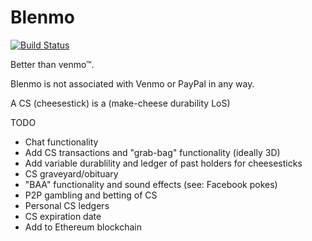 # Blenmo

[![Build Status](https://travis-ci.org/kylesferrazza/blenmo.svg?branch=master)](https://travis-ci.org/kylesferrazza/blenmo)

Better than venmo™.

Blenmo is not associated with Venmo or PayPal in any way.

A CS (cheesestick) is a (make-cheese durability LoS)

TODO
  - Chat functionality
  - Add CS transactions and "grab-bag" functionality (ideally 3D)
  - Add variable durablility and ledger of past holders for cheesesticks
  - CS graveyard/obituary
  - "BAA" functionality and sound effects (see: Facebook pokes)
  - P2P gambling and betting of CS
  - Personal CS ledgers
  - CS expiration date
  - Add to Ethereum blockchain
